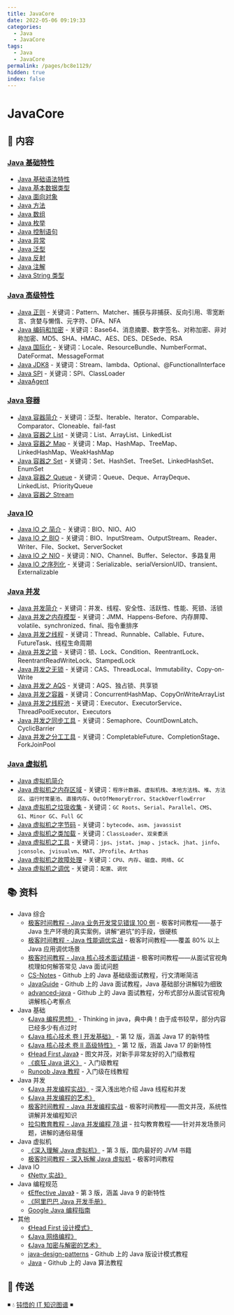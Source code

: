 ```yaml
---
title: JavaCore
date: 2022-05-06 09:19:33
categories:
  - Java
  - JavaCore
tags:
  - Java
  - JavaCore
permalink: /pages/bc8e1129/
hidden: true
index: false
---
```


# JavaCore

## 📖 内容

### [Java 基础特性](基础特性)

- [Java 基础语法特性](基础特性/Java_基础语法.md)
- [Java 基本数据类型](基础特性/Java_数据类型.md)
- [Java 面向对象](基础特性/Java_面向对象.md)
- [Java 方法](基础特性/Java_方法.md)
- [Java 数组](基础特性/Java_数组.md)
- [Java 枚举](基础特性/Java_枚举.md)
- [Java 控制语句](基础特性/Java_控制语句.md)
- [Java 异常](基础特性/Java_异常.md)
- [Java 泛型](基础特性/Java_泛型.md)
- [Java 反射](基础特性/Java_反射.md)
- [Java 注解](基础特性/Java_注解.md)
- [Java String 类型](基础特性/Java_String.md)

### [Java 高级特性](高级特性)

- [Java 正则](高级特性/Java_正则.md) - 关键词：Pattern、Matcher、捕获与非捕获、反向引用、零宽断言、贪婪与懒惰、元字符、DFA、NFA
- [Java 编码和加密](高级特性/Java_编码和加密.md) - 关键词：Base64、消息摘要、数字签名、对称加密、非对称加密、MD5、SHA、HMAC、AES、DES、DESede、RSA
- [Java 国际化](高级特性/Java_国际化.md) - 关键词：Locale、ResourceBundle、NumberFormat、DateFormat、MessageFormat
- [Java JDK8](高级特性/Java_JDK8.md) - 关键词：Stream、lambda、Optional、@FunctionalInterface
- [Java SPI](高级特性/Java_SPI.md) - 关键词：SPI、ClassLoader
- [JavaAgent](高级特性/Java_Agent.md)

### [Java 容器](容器)

- [Java 容器简介](容器/Java_容器_简介.md) - 关键词：泛型、Iterable、Iterator、Comparable、Comparator、Cloneable、fail-fast
- [Java 容器之 List](容器/Java_容器_List.md) - 关键词：List、ArrayList、LinkedList
- [Java 容器之 Map](容器/Java_容器_Map.md) - 关键词：Map、HashMap、TreeMap、LinkedHashMap、WeakHashMap
- [Java 容器之 Set](容器/Java_容器_Set.md) - 关键词：Set、HashSet、TreeSet、LinkedHashSet、EnumSet
- [Java 容器之 Queue](容器/Java_容器_Queue.md) - 关键词：Queue、Deque、ArrayDeque、LinkedList、PriorityQueue
- [Java 容器之 Stream](容器/Java_容器_Stream.md)

### [Java IO](IO)

- [Java IO 之 简介](IO/Java_IO_简介.md) - 关键词：BIO、NIO、AIO
- [Java IO 之 BIO](IO/Java_IO_BIO.md) - 关键词：BIO、InputStream、OutputStream、Reader、Writer、File、Socket、ServerSocket
- [Java IO 之 NIO](IO/Java_IO_NIO.md) - 关键词：NIO、Channel、Buffer、Selector、多路复用
- [Java IO 之序列化](IO/Java_IO_序列化.md) - 关键词：Serializable、serialVersionUID、transient、Externalizable

### [Java 并发](并发)

- [Java 并发简介](并发/Java_并发_简介.md) - 关键词：并发、线程、安全性、活跃性、性能、死锁、活锁
- [Java 并发之内存模型](并发/Java_并发_内存模型.md) - 关键词：JMM、Happens-Before、内存屏障、volatile、synchronized、final、指令重排序
- [Java 并发之线程](并发/Java_并发_线程.md) - 关键词：Thread、Runnable、Callable、Future、FutureTask、线程生命周期
- [Java 并发之锁](并发/Java_并发_锁.md) - 关键词：锁、Lock、Condition、ReentrantLock、ReentrantReadWriteLock、StampedLock
- [Java 并发之无锁](并发/Java_并发_无锁.md) - 关键词：CAS、ThreadLocal、Immutability、Copy-on-Write
- [Java 并发之 AQS](并发/Java_并发_AQS.md) - 关键词：AQS、独占锁、共享锁
- [Java 并发之容器](并发/Java_并发_容器.md) - 关键词：ConcurrentHashMap、CopyOnWriteArrayList
- [Java 并发之线程池](并发/Java_并发_线程池.md) - 关键词：Executor、ExecutorService、ThreadPoolExecutor、Executors
- [Java 并发之同步工具](并发/Java_并发_同步工具.md) - 关键词：Semaphore、CountDownLatch、CyclicBarrier
- [Java 并发之分工工具](并发/Java_并发_分工工具.md) - 关键词：CompletableFuture、CompletionStage、ForkJoinPool

### [Java 虚拟机](JVM)

- [Java 虚拟机简介](JVM/Java_虚拟机_简介.md)
- [Java 虚拟机之内存区域](JVM/Java_虚拟机_内存区域.md) - 关键词：`程序计数器`、`虚拟机栈`、`本地方法栈`、`堆`、`方法区`、`运行时常量池`、`直接内存`、`OutOfMemoryError`、`StackOverflowError`
- [Java 虚拟机之垃圾收集](JVM/Java_虚拟机_垃圾收集.md) - 关键词：`GC Roots`、`Serial`、`Parallel`、`CMS`、`G1`、`Minor GC`、`Full GC`
- [Java 虚拟机之字节码](JVM/Java_虚拟机_字节码.md) - 关键词：`bytecode`、`asm`、`javassist`
- [Java 虚拟机之类加载](JVM/Java_虚拟机_类加载.md) - 关键词：`ClassLoader`、`双亲委派`
- [Java 虚拟机之工具](JVM/Java_虚拟机_工具.md) - 关键词：`jps`、`jstat`、`jmap` 、`jstack`、`jhat`、`jinfo`、`jconsole`、`jvisualvm`、`MAT`、`JProfile`、`Arthas`
- [Java 虚拟机之故障处理](JVM/Java_虚拟机_故障处理.md) - 关键词：`CPU`、`内存`、`磁盘`、`网络`、`GC`
- [Java 虚拟机之调优](JVM/Java_虚拟机_调优.md) - 关键词：`配置`、`调优`

## 📚 资料

- Java 综合
  - [极客时间教程 - Java 业务开发常见错误 100 例](https://time.geekbang.org/column/intro/100047701) - 极客时间教程——基于 Java 生产环境的真实案例，讲解“避坑”的手段，很硬核
  - [极客时间教程 - Java 性能调优实战](https://time.geekbang.org/column/intro/100028001) - 极客时间教程——覆盖 80% 以上 Java 应用调优场景
  - [极客时间教程 - Java 核心技术面试精讲](https://time.geekbang.org/column/intro/82) - 极客时间教程——从面试官视角梳理如何解答常见 Java 面试问题
  - [CS-Notes](https://github.com/CyC2018/CS-Notes) - Github 上的 Java 基础级面试教程，行文清晰简洁
  - [JavaGuide](https://github.com/Snailclimb/JavaGuide) - Github 上的 Java 面试教程，Java 基础部分讲解较为细致
  - [advanced-java](https://github.com/doocs/advanced-java) - Github 上的 Java 面试教程，分布式部分从面试官视角讲解核心考察点
- Java 基础
  - [《Java 编程思想》](https://book.douban.com/subject/2130190/) - Thinking in java，典中典！由于成书较早，部分内容已经多少有点过时
  - [《Java 核心技术 卷 I 开发基础》](https://book.douban.com/subject/35920145/) - 第 12 版，涵盖 Java 17 的新特性
  - [《Java 核心技术 卷 II 高级特性》](https://book.douban.com/subject/36337685/) - 第 12 版，涵盖 Java 17 的新特性
  - [《Head First Java》](https://book.douban.com/subject/2000732/) - 图文并茂，对新手非常友好的入门级教程
  - [《疯狂 Java 讲义》](https://book.douban.com/subject/3246499/) - 入门级教程
  - [Runoob Java 教程](https://www.runoob.com/java/java-tutorial.html) - 入门级在线教程
- Java 并发
  - [《Java 并发编程实战》](https://book.douban.com/subject/10484692/) - 深入浅出地介绍 Java 线程和并发
  - [《Java 并发编程的艺术》](https://book.douban.com/subject/26591326/)
  - [极客时间教程 - Java 并发编程实战](https://time.geekbang.org/column/intro/100023901) - 极客时间教程——图文并茂，系统性讲解并发编程知识
  - [拉勾教育教程 - Java 并发编程 78 讲](https://kaiwu.lagou.com/course/courseInfo.htm?courseId=16) - 拉勾教育教程——针对并发场景问题，讲解的通俗易懂
- Java 虚拟机
  - [《深入理解 Java 虚拟机》](https://book.douban.com/subject/34907497/) - 第 3 版，国内最好的 JVM 书籍
  - [极客时间教程 - 深入拆解 Java 虚拟机](https://time.geekbang.org/column/intro/100010301) - 极客时间教程
- Java IO
  - [《Netty 实战》](https://book.douban.com/subject/27038538/)
- Java 编程规范
  - [《Effective Java》](https://book.douban.com/subject/36818907/) - 第 3 版，涵盖 Java 9 的新特性
  - [《阿里巴巴 Java 开发手册》](https://github.com/alibaba/p3c/blob/master/阿里巴巴Java开发手册（详尽版）.pdf)
  - [Google Java 编程指南](https://google.github.io/styleguide/javaguide.html)
- 其他
  - [《Head First 设计模式》](https://book.douban.com/subject/2243615/)
  - [《Java 网络编程》](https://book.douban.com/subject/1438754/)
  - [《Java 加密与解密的艺术》](https://book.douban.com/subject/25861566/)
  - [java-design-patterns](https://github.com/iluwatar/java-design-patterns) - Github 上的 Java 版设计模式教程
  - [Java](https://github.com/TheAlgorithms/Java) - Github 上的 Java 算法教程

## 🚪 传送

◾ 💧 [钝悟的 IT 知识图谱](https://dunwu.github.io/waterdrop/) ◾